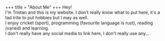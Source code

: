 +++
title = "About Me"
+++
Hey!\
I'm Tristan and this is my website.
I don't really know what to put here, it's a tad trite to put hobbies but I may as well.\
I enjoy cricket (sport), programming (favourite language is rust), reading (varied) and learning.\
I don't really have any social media to link here, I don't really use any...
